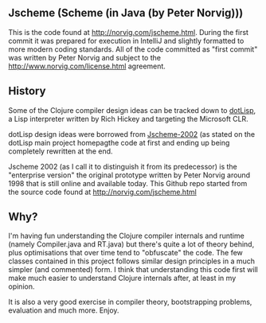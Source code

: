 ## Jscheme (Scheme (in Java (by Peter Norvig)))

This is the code found at http://norvig.com/jscheme.html. During the first commit it was prepared for execution
in IntelliJ and slightly formatted to more modern coding standards. All of the code committed as "first commit"
was written by Peter Norvig and subject to the http://www.norvig.com/license.html agreement.

## History

Some of the Clojure compiler design ideas can be tracked down to [dotLisp](http://dotlisp.sourceforge.net/dotlisp.htm),
a Lisp interpreter written by Rich Hickey and targeting the Microsoft CLR.

dotLisp design ideas were borrowed from [Jscheme-2002](http://jscheme.sourceforge.net/jscheme/main.html)
(as stated on the dotLisp main project homepagthe code at first and ending up being completely
rewritten at the end.

Jscheme 2002 (as I call it to distinguish it from its predecessor) is the "enterprise version" the original prototype
written by Peter Norvig around 1998 that is still online and available today. This Github repo started from the source code
found at http://norvig.com/jscheme.html

## Why?

I'm having fun understanding the Clojure compiler internals and runtime (namely Compiler.java and RT.java) but there's
quite a lot of theory behind, plus optimisations that over time tend to "obfuscate" the code. The few classes contained
in this project follows similar design principles in a much simpler (and commented) form. I think that understanding
this code first will make much easier to understand Clojure internals after, at least in my opinion.

It is also a very good exercise in compiler theory, bootstrapping problems, evaluation and much more. Enjoy.
